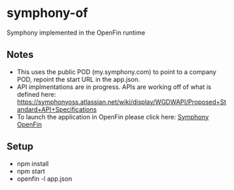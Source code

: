 # symphony-of
Symphony implemented in the OpenFin runtime

## Notes
- This uses the public POD (my.symphony.com) to point to a company POD, repoint the start URL in the app.json.
- API implmentations are in progress.  APIs are working off of what is defined here: https://symphonyoss.atlassian.net/wiki/display/WGDWAPI/Proposed+Standard+API+Specifications
- To launch the application in OpenFin please click here: [Symphony OpenFin](https://dl.openfin.co/services/download?fileName=SymphonyOpenFin&config=https://openfin.github.io/symphony-of/app.json)

## Setup
- npm install
- npm start
- openfin -l app.json
